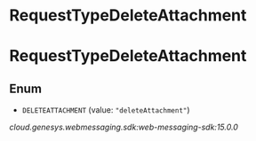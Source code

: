 # RequestTypeDeleteAttachment


# RequestTypeDeleteAttachment

## Enum


* `DELETEATTACHMENT` (value: `"deleteAttachment"`)




_cloud.genesys.webmessaging.sdk:web-messaging-sdk:15.0.0_
